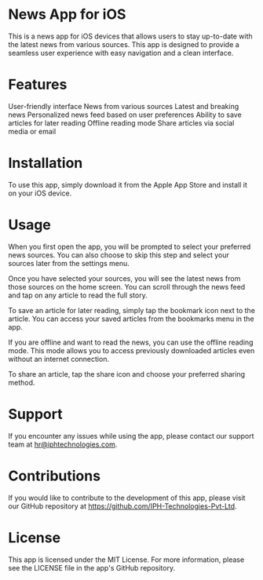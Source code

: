 # News App for iOS
This is a news app for iOS devices that allows users to stay up-to-date with the latest news from various sources. This app is designed to provide a seamless user experience with easy navigation and a clean interface.

# Features
User-friendly interface
News from various sources
Latest and breaking news
Personalized news feed based on user preferences
Ability to save articles for later reading
Offline reading mode
Share articles via social media or email
# Installation
To use this app, simply download it from the Apple App Store and install it on your iOS device.

# Usage
When you first open the app, you will be prompted to select your preferred news sources. You can also choose to skip this step and select your sources later from the settings menu.

Once you have selected your sources, you will see the latest news from those sources on the home screen. You can scroll through the news feed and tap on any article to read the full story.

To save an article for later reading, simply tap the bookmark icon next to the article. You can access your saved articles from the bookmarks menu in the app.

If you are offline and want to read the news, you can use the offline reading mode. This mode allows you to access previously downloaded articles even without an internet connection.

To share an article, tap the share icon and choose your preferred sharing method.

# Support
If you encounter any issues while using the app, please contact our support team at hr@iphtechnologies.com.

# Contributions
If you would like to contribute to the development of this app, please visit our GitHub repository at https://github.com/IPH-Technologies-Pvt-Ltd.

# License
This app is licensed under the MIT License. For more information, please see the LICENSE file in the app's GitHub repository.
